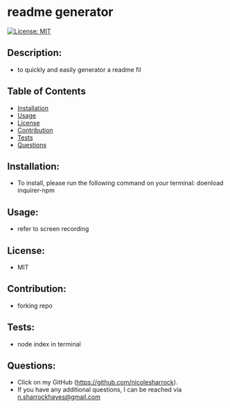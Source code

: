 # readme generator

  [![License: MIT](https://img.shields.io/badge/license-MIT-blue)](https://opensource.org/licenses/MIT)

  ## Description:
  - to quickly and easily generator a readme fil

  ## Table of Contents
  - [Installation](#installation)
  - [Usage](#usage)
  - [License](#license)
  - [Contribution](#contribution)
  - [Tests](#tests)
  - [Questions](#questions)

  ## Installation:
  - To install, please run the following command on your terminal:
    doenload inquirer-npm

  ## Usage:
  - refer to screen recording

  ## License:
  - MIT

  ## Contribution:
  - forking repo

  ## Tests:
  - node index in terminal
  
  ## Questions:
  - Click on my GitHub (https://github.com/nicolesharrock).
  - If you have any additional questions, I can be reached via <n.sharrockhayes@gmail.com>
